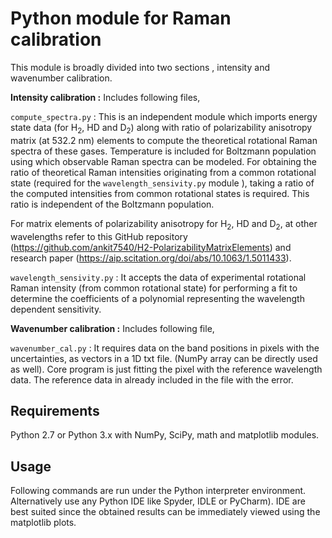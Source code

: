 # Python module for Raman calibration

This module is broadly divided  into two sections , intensity and wavenumber calibration.

**Intensity  calibration :**  Includes following files,

`compute_spectra.py` : This is an independent module which imports energy state data (for H<sub>2</sub>, HD and D<sub>2</sub>) along with ratio of polarizability anisotropy matrix (at 532.2 nm) elements to compute the theoretical rotational Raman spectra of these gases. Temperature is included for Boltzmann population using which observable Raman spectra can be modeled. For obtaining the ratio of theoretical Raman intensities originating from a common rotational state (required for the `wavelength_sensivity.py` module ), taking a ratio of the computed intensities from common  rotational  states is required. This ratio is independent of the  Boltzmann  population.

For matrix elements of polarizability anisotropy for H<sub>2</sub>, HD and D<sub>2</sub>, at other wavelengths refer to this GitHub repository (<https://github.com/ankit7540/H2-PolarizabilityMatrixElements>) and research paper (<https://aip.scitation.org/doi/abs/10.1063/1.5011433>).

`wavelength_sensivity.py` : It accepts the data of experimental rotational Raman intensity (from common rotational state) for performing a fit to determine the coefficients of a polynomial representing the wavelength dependent sensitivity.

**Wavenumber calibration :**  Includes following file,

`wavenumber_cal.py` : It requires data on the band positions in pixels with the uncertainties, as vectors in a 1D txt file. (NumPy array can be directly used as well). Core program is just fitting the pixel with the reference wavelength data. The reference data in already included in the file with the error.


Requirements
----------------
Python 2.7 or Python 3.x with NumPy, SciPy, math and matplotlib modules.

Usage
----------------
Following commands are run under the Python interpreter environment. Alternatively use any Python IDE like Spyder, IDLE or PyCharm). IDE are best suited since the obtained results can be immediately viewed using the matplotlib plots.
